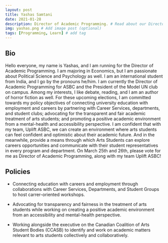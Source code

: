 ```yaml
---
layout: post
title: Yashas Samtani
date: 2021-01-28
description: Director of Academic Programming. # Read about our Director of Academic Programming and his policies
img: yashas.png # Add image post (optional)
tags: [Programming, Learn] # add tag
---
```

## Bio
Hello everyone, my name is Yashas, and I am running for the Director of Academic Programming. I am majoring in Economics, but I am passionate about Political Science and Psychology as well. I am an international student from India, and I go by the pronouns he/him. I am currently the Director of Academic Programming for ASBC and the President of the Model UN club on campus. Among my interests, I like debate, reading, and I am an author of horror fiction as well. For these upcoming elections, I am committed towards my policy objectives of connecting university education with employment and careers by partnering with Career Services, departments, and student clubs; advocating for the transparent and fair academic treatment of arts students; and promoting a positive academic environment from a mental-health and accessibility perspective. I am confident that with my team, Uplift ASBC, we can create an environment where arts students can feel confident and optimistic about their academic future. And in the meanwhile, provide a means through which Arts Students can explore careers opportunities and communicate with their student representatives in every program and department. On March 25th and 26th, please vote for me as Director of Academic Programming, along with my team Uplift ASBC!

## Policies

- Connecting education with careers and employment through collaborations with Career Services, Departments, and Student Groups to host carrer-oriented workshops.

- Advocating for transparency and fairness in the treatment of arts students while working on creating a positive academic environment from an accessibility and mental-health perspective.

- Working alongside the executive on the Canadian Coalition of Arts Student Bodies (CCASB) to identify and work on academic matters relevant to arts students collectively and collaboratively.

